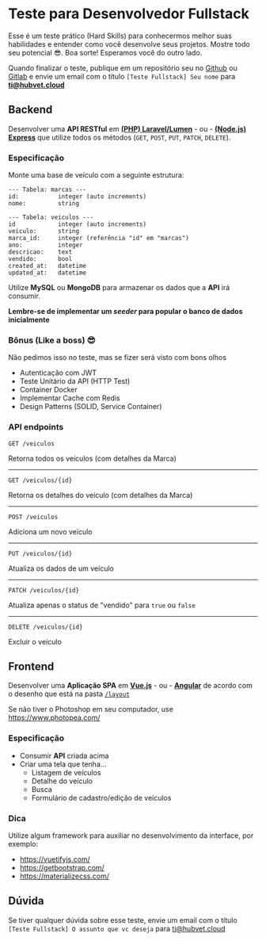 # Teste para Desenvolvedor Fullstack

Esse é um teste prático (Hard Skills) para conhecermos melhor suas habilidades e entender como você desenvolve seus projetos. 
Mostre todo seu potencial 😎. Boa sorte! Esperamos você do outro lado.

Quando finalizar o teste, publique em um repositório seu no [Github](https://github.com) ou [Gitlab](https://gitlab.com) e envie um email com o título `[Teste Fullstack] Seu nome` para **ti@hubvet.cloud**

## Backend

Desenvolver uma **API RESTful** em **[(PHP) Laravel/Lumen](https://lumen.laravel.com/)** - ou - **[(Node.js) Express](https://expressjs.com/pt-br/)** que utilize todos os métodos (`GET`, `POST`, `PUT`, `PATCH`, `DELETE`).  

### Especificação

Monte uma base de veículo com a seguinte estrutura:

```
--- Tabela: marcas ---
id:           integer (auto increments)
nome:         string

--- Tabela: veiculos ---
id            integer (auto increments)
veiculo:      string
marca_id:     integer (referência "id" em "marcas")
ano:          integer
descricao:    text
vendido:      bool
created_at:   datetime
updated_at:   datetime
```

Utilize **MySQL** ou **MongoDB** para armazenar os dados que a **API** irá consumir.

**Lembre-se de implementar um *seeder* para popular o banco de dados inicialmente**

### Bônus (Like a boss) 😎
Não pedimos isso no teste, mas se fizer será visto com bons olhos

- Autenticação com JWT
- Teste Unitário da API (HTTP Test)
- Container Docker
- Implementar Cache com Redis
- Design Patterns (SOLID, Service Container)


### API endpoints

`GET /veiculos`

Retorna todos os veículos (com detalhes da Marca)

---

`GET /veiculos/{id}`

Retorna os detalhes do veículo (com detalhes da Marca)

---

`POST /veiculos`

Adiciona um novo veículo

---

`PUT /veiculos/{id}`

Atualiza os dados de um veículo

---

`PATCH /veiculos/{id}`

Atualiza apenas o status de "vendido" para `true` ou `false`

---

`DELETE /veiculos/{id}`

Excluir o veículo


## Frontend

Desenvolver uma **Aplicação SPA** em **[Vue.js](https://vuejs.org/)** - ou - **[Angular](https://angular.io/)** de acordo com o desenho que está na pasta [`/layout`](https://github.com/Hubvet8/teste_fullstack/tree/main/layout)

Se não tiver o Photoshop em seu computador, use https://www.photopea.com/

### Especificação

- Consumir **API** criada acima
- Criar uma tela que tenha...
    - Listagem de veículos
    - Detalhe do veículo
    - Busca
    - Formulário de cadastro/edição de veículos

### Dica

Utilize algum framework para auxiliar no desenvolvimento da interface, por exemplo:

- https://vuetifyjs.com/
- https://getbootstrap.com/
- https://materializecss.com/

## Dúvida

Se tiver qualquer dúvida sobre esse teste, envie um email com o título `[Teste Fullstack] O assunto que vc deseja` para ti@hubvet.cloud
